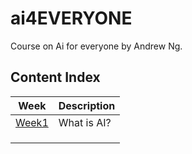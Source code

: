# ai4EVERYONE
Course on Ai for everyone by Andrew Ng.
## Content Index
|Week|Description|
|--|--|
|[Week1](https://github.com/iamrajharshit/ai4EVERYONE/blob/main/Week1.md)|What is AI?|
|[]()||
|[]()||
|[]()||


